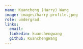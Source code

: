 ```yaml
---
name: Kuancheng (Harry) Wang 
image: images/harry-profile.jpeg
role: undergrad
links:
  email: 
  linkedin: kuanchengwang
  github: KuanchengWang
---
```

